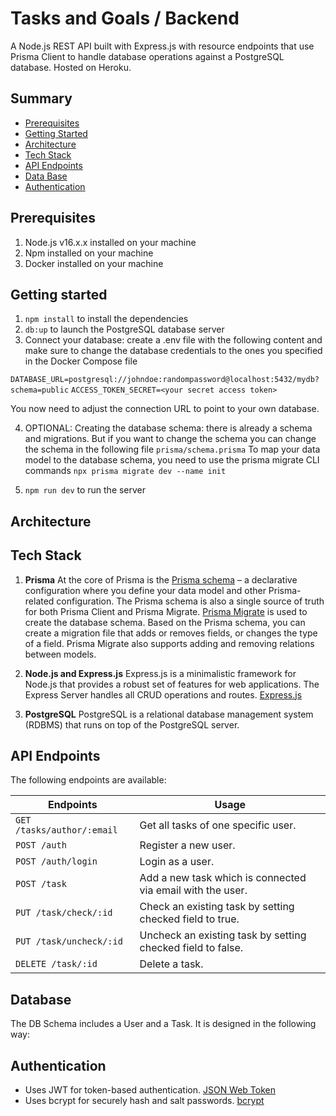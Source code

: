 # Tasks and Goals / Backend

A Node.js REST API built with Express.js with resource endpoints that use Prisma Client to handle database operations against a PostgreSQL database. Hosted on Heroku.

## Summary

- [Prerequisites](#prerequisites)
- [Getting Started](#getting-started)
- [Architecture](#architecture)
- [Tech Stack](#tech-stack)
- [API Endpoints](#api-endpoints)
- [Data Base](#database)
- [Authentication](#authentication)

## Prerequisites

1. Node.js v16.x.x installed on your machine
2. Npm installed on your machine
3. Docker installed on your machine

## Getting started

1. `npm install` to install the dependencies
2. `db:up` to launch the PostgreSQL database server
3. Connect your database: create a .env file with the following content and make sure to change the database credentials to the ones you specified in the Docker Compose file

`DATABASE_URL=postgresql://johndoe:randompassword@localhost:5432/mydb?schema=public`
`ACCESS_TOKEN_SECRET=<your secret access token>`

You now need to adjust the connection URL to point to your own database.

4. OPTIONAL: Creating the database schema: there is already a schema and migrations. But if you want to change the schema you can change the schema in the following file
   `prisma/schema.prisma`
   To map your data model to the database schema, you need to use the prisma migrate CLI commands
   `npx prisma migrate dev --name init`

5. `npm run dev` to run the server

## Architecture

## Tech Stack

1. **Prisma**
   At the core of Prisma is the [Prisma schema](https://www.prisma.io/docs/concepts/components/prisma-schema) – a declarative configuration where you define your data model and other Prisma-related configuration. The Prisma schema is also a single source of truth for both Prisma Client and Prisma Migrate.
   [Prisma Migrate](https://www.prisma.io/docs/concepts/components/prisma-migrate) is used to create the database schema. Based on the Prisma schema, you can create a migration file that adds or removes fields, or changes the type of a field. Prisma Migrate also supports adding and removing relations between models.

2. **Node.js and Express.js**
   Express.js is a minimalistic framework for Node.js that provides a robust set of features for web applications.
   The Express Server handles all CRUD operations and routes.
   [Express.js](https://expressjs.com/)

3. **PostgreSQL**
   PostgreSQL is a relational database management system (RDBMS) that runs on top of the PostgreSQL server.

## API Endpoints

The following endpoints are available:

| Endpoints                  | Usage                                                       |
| -------------------------- | ----------------------------------------------------------- |
| `GET /tasks/author/:email` | Get all tasks of one specific user.                         |
| `POST /auth`               | Register a new user.                                        |
| `POST /auth/login`         | Login as a user.                                            |
| `POST /task`               | Add a new task which is connected via email with the user.  |
| `PUT /task/check/:id`      | Check an existing task by setting checked field to true.    |
| `PUT /task/uncheck/:id`    | Uncheck an existing task by setting checked field to false. |
| `DELETE /task/:id`         | Delete a task.                                              |

## Database

The DB Schema includes a User and a Task. It is designed in the following way:

## Authentication

- Uses JWT for token-based authentication. [JSON Web Token](https://jwt.io/)
- Uses bcrypt for securely hash and salt passwords. [bcrypt](https://www.npmjs.com/package/bcryptjs)
